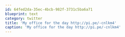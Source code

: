 ```yaml
---
id: 64fed2da-35ec-4bcb-982f-3731c5ba6a71
blueprint: text
category: twitter
title: 'My office for the day http://pi.pe/-cnlkm4'
caption: 'My office for the day http://pi.pe/-cnlkm4'
---
```

